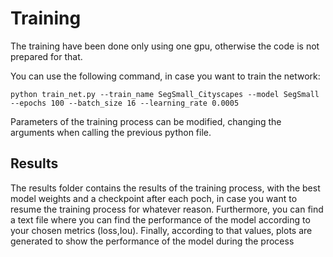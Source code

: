 # Training

The training have been done only using one gpu, otherwise the code is not prepared for that.

You can use the following command, in case you want to train the network:

```
python train_net.py --train_name SegSmall_Cityscapes --model SegSmall --epochs 100 --batch_size 16 --learning_rate 0.0005
```
Parameters of the training process can be modified, changing the arguments when calling the previous python file.

## Results

The results folder contains the results of the training process, with the best model weights and a checkpoint after each poch, in case you want to resume the training process for whatever reason. Furthermore, you can find a text file where you can find the performance of the model according to your chosen metrics (loss,Iou). Finally, according to that values, plots are generated to show the performance of the model during the process


